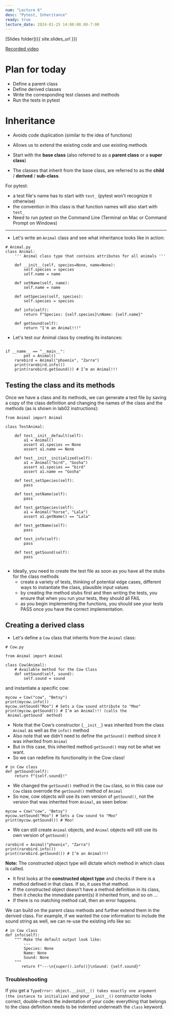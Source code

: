 ```yaml
---
num: "Lecture 6"
desc: "Pytest, Inheritance"
ready: true
lecture_date: 2024-01-25 14:00:00.00-7:00
---
```


[Slides folder]({{ site.slides_url }})

[Recorded video](https://www.loom.com/share/e14306389a31470db833eba1752a0e4e)


# Plan for today

* Define a parent class
* Define derived classes
* Write the corresponding test classes and methods
* Run the tests in pytest 


# Inheritance

* Avoids code duplication (similar to the idea of functions)
* Allows us to extend the existing code and use existing methods

* Start with the **base class** (also referred to as a **parent class** or a **super class**)
* The classes that inherit from the base class, are referred to as the **child** / **derived** / **sub-class**.

For pytest:
* a test file's name has to start with `test_` (pytest won't recognize it otherwise)
* the convention in this class is that function names will also start with `test_`
* Need to run pytest on the Command Line (Terminal on Mac or Command Prompt on Windows)

---

* Let's write an `Animal` class and see what inheritance looks like in action:

```
# Animal.py
class Animal:
	''' Animal class type that contains attributes for all animals '''

    def __init__(self, species=None, name=None):
        self.species = species
        self.name = name

    def setName(self, name):
        self.name = name

    def setSpecies(self, species):
        self.species = species

    def info(self):
        return f"Species: {self.species}\nName: {self.name}"

    def getSound(self):
        return "I'm an Animal!!!"
```

* Let's test our Animal class by creating its instances:

```

if __name__ == "__main__":
    	pet = Animal()
	rarebird = Animal("phoenix", "Zarra")
	print(rarebird.info())
	print(rarebird.getSound()) # I’m an Animal!!!
```

## Testing the class and its methods

Once we have a class and its methods, we can generate a test file by saving a copy of the class definition and changing the names of the class and the methods (as is shown in lab02 instructions):

```
from Animal import Animal

class TestAnimal:
    
    def test__init__default(self):
        a1 = Animal()
        assert a1.species == None
        assert a1.name == None
    
    def test__init__initialized(self):
        a1 = Animal("bird", "Gosha")
        assert a1.species == "bird"
        assert a1.name == "Gosha"  

    def test_setSpecies(self):
        pass

    def test_setName(self):
        pass

    def test_getSpecies(self):
        a1 = Animal("horse", "Lala")
        assert a1.getName() == "Lala"

    def test_getName(self):
        pass

    def test_info(self):
        pass

    def test_getSound(self):
        pass
                
```

* Ideally, you need to create the test file as soon as you have all the stubs for the class methods
	* create a variety of tests, thinking of potential edge cases, different ways to instantiate the class, plausible input values
 	* by creating the method stubs first and then writing the tests, you ensure that when you run your tests, they should all FAIL
   	* as you begin implementing the functions, you should see your tests PASS once you have the correct implementation.


## Creating a derived class

* Let's define a `Cow` class that inherits from the `Animal` class:

```
# Cow.py

from Animal import Animal

class Cow(Animal):
    # Available method for the Cow Class 
    def setSound(self, sound):
        self.sound = sound
```

and instantiate a specific cow:
```
mycow = Cow("cow", "Betsy")
print(mycow.info())
mycow.setSound("Moo") # Sets a Cow sound attribute to "Moo"
print(mycow.getSound()) # I’m an Animal!!! (calls the `Animal.getSound` method)
```

* Note that the Cow’s constructor (`__init__`) was inherited from the class `Animal` as well as the `info()` method
* Also note that we didn’t need to define the `getSound()` method since it was inherited from `Animal`
* But in this case, this inherited method `getSound()` may not be what we want.
* So we can redefine its functionality in the Cow class!

```
# in Cow class
def getSound(self):
	return f"{self.sound}!"
```

* We changed the `getSound()` method in the `Cow` class, so in this case our `Cow` class overrode the `getSound()` method of `Animal`
* So now, cow objects will use its own version of `getSound()`, not the version that was inherited from `Animal`, as seen below:

```
mycow = Cow("cow", "Betsy")
mycow.setSound("Moo") # Sets a Cow sound to "Moo"
print(mycow.getSound()) # Moo!
```

* We can still create `Animal` objects, and `Animal` objects will still use its own version of `getSound()`

```
rarebird = Animal("phoenix", "Zarra")
print(rarebird.info())
print(rarebird.getSound()) # I’m an Animal!!!
```

<b>Note:</b> The constructed object type will dictate which method in which class is called.
* It first looks at the <b>constructed object type</b> and checks if there is a method defined in that class. If so, it uses that method.
* If the constructed object doesn’t have a method definition in its class, then it checks the immediate parent(s) it inherited from, and so on ...
* If there is no matching method call, then an error happens.

We can build on the parent class methods and further extend them in the derived class. For example, if we wanted the cow information to include the sound string as well, we can re-use the existing info like so:

```
# in Cow class
def info(self):
    """ Make the default output look like:
        ---
        Species: None
        Name: None
        Sound: None
    """
       return f"---\n{super().info()}\nSound: {self.sound}"
```


### Troubleshooting

If you get a `TypeError: object.__init__() takes exactly one argument (the instance to initialize)` and your `__init__()` constructor looks correct, double-check the indentation of your code: everything that belongs to the class definition needs to be indented underneath the `class` keyword.




